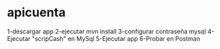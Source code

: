# apicuenta
1-descargar app
2-ejecutar mvn install
3-configurar contraseña mysql
4-Ejecutar "scripCash" en MySql
5-Ejecutar app
6-Probar en Postman
